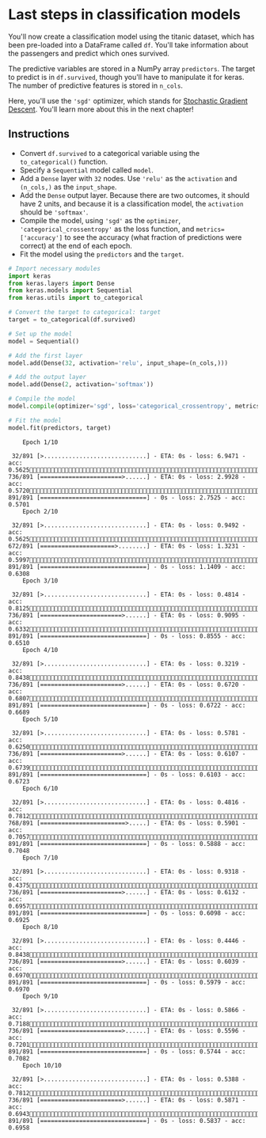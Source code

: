 # Last steps in classification models #

You'll now create a classification model using the titanic dataset, which has been pre-loaded into a DataFrame called `df`. You'll take information about the passengers and predict which ones survived.

The predictive variables are stored in a NumPy array `predictors`. The target to predict is in `df.survived`, though you'll have to manipulate it for keras. The number of predictive features is stored in `n_cols`.

Here, you'll use the `'sgd'` optimizer, which stands for [Stochastic Gradient Descent](https://en.wikipedia.org/wiki/Stochastic_gradient_descent). You'll learn more about this in the next chapter!

## Instructions ##

* Convert `df.survived` to a categorical variable using the `to_categorical()` function.
* Specify a `Sequential` model called `model`.
* Add a `Dense` layer with `32` nodes. Use `'relu'` as the `activation` and `(n_cols,)` as the `input_shape`.
* Add the `Dense` output layer. Because there are two outcomes, it should have 2 units, and because it is a classification model, the `activation` should be `'softmax'`.
* Compile the model, using `'sgd'` as the `optimizer`, `'categorical_crossentropy'` as the loss function, and `metrics=['accuracy']` to see the accuracy (what fraction of predictions were correct) at the end of each epoch.
* Fit the model using the `predictors` and the `target`.

```python
# Import necessary modules
import keras
from keras.layers import Dense
from keras.models import Sequential
from keras.utils import to_categorical

# Convert the target to categorical: target
target = to_categorical(df.survived)

# Set up the model
model = Sequential()

# Add the first layer
model.add(Dense(32, activation='relu', input_shape=(n_cols,)))

# Add the output layer
model.add(Dense(2, activation='softmax'))

# Compile the model
model.compile(optimizer='sgd', loss='categorical_crossentropy', metrics=['accuracy'])

# Fit the model
model.fit(predictors, target)
```

```
    Epoch 1/10
    
 32/891 [>.............................] - ETA: 0s - loss: 6.9471 - acc: 0.5625
736/891 [=======================>......] - ETA: 0s - loss: 2.9928 - acc: 0.5720
891/891 [==============================] - 0s - loss: 2.7525 - acc: 0.5701     
    Epoch 2/10
    
 32/891 [>.............................] - ETA: 0s - loss: 0.9492 - acc: 0.5625
672/891 [=====================>........] - ETA: 0s - loss: 1.3231 - acc: 0.5997
891/891 [==============================] - 0s - loss: 1.1409 - acc: 0.6308     
    Epoch 3/10
    
 32/891 [>.............................] - ETA: 0s - loss: 0.4814 - acc: 0.8125
736/891 [=======================>......] - ETA: 0s - loss: 0.9095 - acc: 0.6332
891/891 [==============================] - 0s - loss: 0.8555 - acc: 0.6510     
    Epoch 4/10
    
 32/891 [>.............................] - ETA: 0s - loss: 0.3219 - acc: 0.8438
736/891 [=======================>......] - ETA: 0s - loss: 0.6720 - acc: 0.6807
891/891 [==============================] - 0s - loss: 0.6722 - acc: 0.6689     
    Epoch 5/10
    
 32/891 [>.............................] - ETA: 0s - loss: 0.5781 - acc: 0.6250
736/891 [=======================>......] - ETA: 0s - loss: 0.6107 - acc: 0.6739
891/891 [==============================] - 0s - loss: 0.6103 - acc: 0.6723     
    Epoch 6/10
    
 32/891 [>.............................] - ETA: 0s - loss: 0.4816 - acc: 0.7812
768/891 [========================>.....] - ETA: 0s - loss: 0.5901 - acc: 0.7057
891/891 [==============================] - 0s - loss: 0.5888 - acc: 0.7048     
    Epoch 7/10
    
 32/891 [>.............................] - ETA: 0s - loss: 0.9318 - acc: 0.4375
736/891 [=======================>......] - ETA: 0s - loss: 0.6132 - acc: 0.6957
891/891 [==============================] - 0s - loss: 0.6098 - acc: 0.6925     
    Epoch 8/10
    
 32/891 [>.............................] - ETA: 0s - loss: 0.4446 - acc: 0.8438
736/891 [=======================>......] - ETA: 0s - loss: 0.6039 - acc: 0.6970
891/891 [==============================] - 0s - loss: 0.5979 - acc: 0.6970     
    Epoch 9/10
    
 32/891 [>.............................] - ETA: 0s - loss: 0.5866 - acc: 0.7188
736/891 [=======================>......] - ETA: 0s - loss: 0.5596 - acc: 0.7201
891/891 [==============================] - 0s - loss: 0.5744 - acc: 0.7082     
    Epoch 10/10
    
 32/891 [>.............................] - ETA: 0s - loss: 0.5388 - acc: 0.7812
736/891 [=======================>......] - ETA: 0s - loss: 0.5871 - acc: 0.6943
891/891 [==============================] - 0s - loss: 0.5837 - acc: 0.6958
```